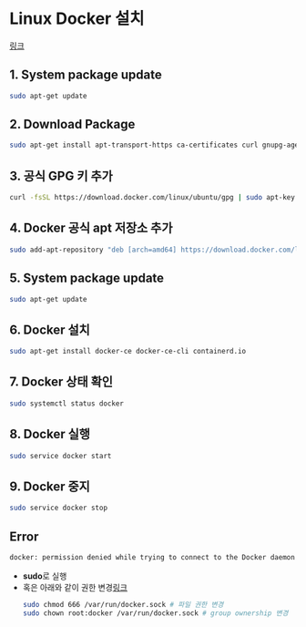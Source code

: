# Linux Docker 설치

[링크](https://velog.io/@osk3856/Docker-Ubuntu-22.04-Docker-Installation)

## 1. System package update

``` bash
sudo apt-get update
```

## 2. Download Package

``` bash
sudo apt-get install apt-transport-https ca-certificates curl gnupg-agent software-properties-common
```

## 3. 공식 GPG 키 추가

``` bash
curl -fsSL https://download.docker.com/linux/ubuntu/gpg | sudo apt-key add -
```

## 4. Docker 공식 apt 저장소 추가

``` bash
sudo add-apt-repository "deb [arch=amd64] https://download.docker.com/linux/ubuntu $(lsb_release -cs) stable"
```

## 5. System package update

``` bash
sudo apt-get update
```

## 6. Docker 설치

``` bash
sudo apt-get install docker-ce docker-ce-cli containerd.io
```

## 7. Docker 상태 확인

``` bash
sudo systemctl status docker
```

## 8. Docker 실행

``` bash
sudo service docker start
```

## 9. Docker 중지

``` bash
sudo service docker stop
```

## Error

``` bash
docker: permission denied while trying to connect to the Docker daemon socket
```

* **sudo**로 실행  
* 혹은 아래와 같이 권한 변경[링크](https://github.com/occidere/TIL/issues/116)  
	``` bash
	sudo chmod 666 /var/run/docker.sock # 파일 권한 변경  
	sudo chown root:docker /var/run/docker.sock # group ownership 변경
	```


